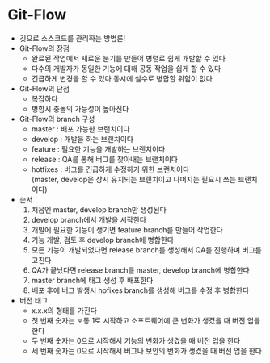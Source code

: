 # Git-Flow
+ 깃으로 소스코드를 관리하는 방법론!
+ Git-Flow의 장점
    + 완료된 작업에서 새로운 분기를 만들어 병렬로 쉽게 개발할 수 있다  
    + 다수의 개발자가 동일한 기능에 대해 공동 작업을 쉽게 할 수 있다  
    + 긴급하게 변경을 할 수 있다 동시에 실수로 병합할 위험이 없다  
+ Git-Flow의 단점
    + 복잡하다
    + 병합시 충돌의 가능성이 높아진다
+ Git-Flow의 branch 구성
    + master : 배포 가능한 브랜치이다
    + develop : 개발을 하는 브랜치이다
    + feature : 필요한 기능을 개발하는 브랜치이다
    + release : QA를 통해 버그를 찾아내는 브랜치이다
    + hotfixes : 버그를 긴급하게 수정하기 위한 브랜치이다\
    (master, develop은 상시 유지되는 브랜치이고 나머지는 필요시 쓰는 브랜치이다)
+ 순서
    1. 처음엔 master, develop branch만 생성된다
    2. develop branch에서 개발을 시작한다
    3. 개발에 필요한 기능이 생기면 feature branch를 만들어 작업한다
    4. 기능 개발, 검토 후 develop branch에 병합한다
    5. 모든 기능이 개발되었다면 release branch를 생성해서 QA를 진행하며 버그를 고친다 
    6. QA가 끝났다면 release branch를 master, develop branch에 병합한다
    7. master branch에 태그 생성 후 배포한다
    8. 배포 후에 버그 발생시 hofixes branch를 생성해 버그를 수정 후 병합한다
+ 버전 태그
    + x.x.x의 형태를 가진다
    + 첫 번째 숫자는 보통 1로 시작하고 소프트웨어에 큰 변화가 생겼을 때 버전 업을 한다
    + 두 번째 숫자는 0으로 시작해서 기능의 변화가 생겼을 때 버전 업을 한다
    + 세 번째 숫자는 0으로 시작해서 버그나 보안의 변화가 생겼을 때 버전 업을 한다